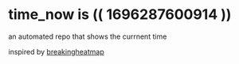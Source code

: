 # time_now is (( 1696287600914 ))

an automated repo that shows the currnent time

inspired by [breakingheatmap](https://github.com/breakingheatmap/breakingheatmap)